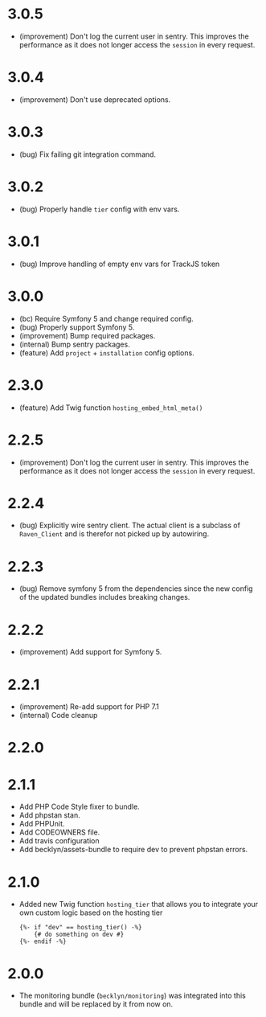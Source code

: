 3.0.5
=====

*   (improvement) Don't log the current user in sentry. This improves the performance as it does not longer access the `session` in every request.


3.0.4
=====

*   (improvement) Don't use deprecated options.


3.0.3
=====

*   (bug) Fix failing git integration command.


3.0.2
=====

*   (bug) Properly handle `tier` config with env vars.


3.0.1
=====

*   (bug) Improve handling of empty env vars for TrackJS token


3.0.0
=====

*   (bc) Require Symfony 5 and change required config.
*   (bug) Properly support Symfony 5.
*   (improvement) Bump required packages.
*   (internal) Bump sentry packages.
*   (feature) Add `project` + `installation` config options.


2.3.0
=====

*   (feature) Add Twig function `hosting_embed_html_meta()`


2.2.5
=====

*   (improvement) Don't log the current user in sentry. This improves the performance as it does not longer access the `session` in every request.


2.2.4
=====

*   (bug) Explicitly wire sentry client. The actual client is a subclass of `Raven_Client` and is therefor
    not picked up by autowiring.


2.2.3
=====

*   (bug) Remove symfony 5 from the dependencies since the new config of the updated bundles includes breaking changes.


2.2.2
=====

*   (improvement) Add support for Symfony 5.


2.2.1
=====

*   (improvement) Re-add support for PHP 7.1
*   (internal) Code cleanup


2.2.0
=====


2.1.1
=====

*   Add PHP Code Style fixer to bundle.
*   Add phpstan stan.
*   Add PHPUnit.
*   Add CODEOWNERS file.
*   Add travis configuration
*   Add becklyn/assets-bundle to require dev to prevent phpstan errors.

2.1.0
=====

*   Added new Twig function `hosting_tier` that allows you to integrate your own custom logic based on the hosting tier
    
    ```twig
    {%- if "dev" == hosting_tier() -%}
        {# do something on dev #}
    {%- endif -%}
    ```

2.0.0
=====

*   The monitoring bundle (`becklyn/monitoring`) was integrated into this bundle and will be replaced by it from now on.
